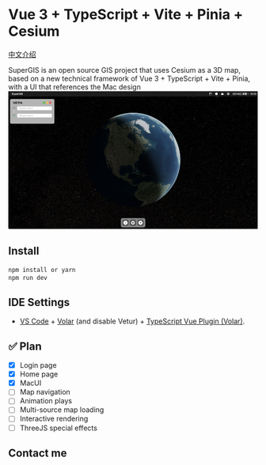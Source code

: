 # Vue 3 + TypeScript + Vite + Pinia + Cesium 
[中文介绍](README.ZH.md)


SuperGIS is an open source GIS project that uses Cesium as a 3D map, based on a new technical framework of Vue 3 + TypeScript + Vite + Pinia, with a UI that references the Mac design
![SuperGIS](/public/system.jpg)

## Install
``` shell
npm install or yarn 
npm run dev
```
## IDE Settings

- [VS Code](https://code.visualstudio.com/) + [Volar](https://marketplace.visualstudio.com/items?itemName=Vue.volar) (and disable Vetur) + [TypeScript Vue Plugin (Volar)](https://marketplace.visualstudio.com/items?itemName=Vue.vscode-typescript-vue-plugin).

## ✅ Plan
- [x] Login page
- [x] Home page
- [x] MacUI
- [ ] Map navigation
- [ ] Animation plays
- [ ] Multi-source map loading
- [ ] Interactive rendering
- [ ] ThreeJS special effects

## Contact me
